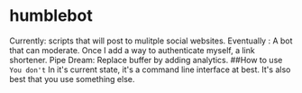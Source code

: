 # humblebot
Currently: scripts that will post to mulitple social websites.
Eventually : A bot that can moderate. Once I add a way to authenticate myself, a link shortener.
Pipe Dream: Replace buffer by adding analytics.
##How to use
`You don't`
In it's current state, it's a command line interface at best. It's also best that you use something else.
